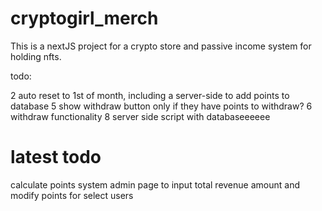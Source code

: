 # cryptogirl_merch

This is a nextJS project for a crypto store and passive income system for holding nfts. 


todo:


2 auto reset to 1st of month, including a server-side to add points to database
5 show withdraw button only if they have points to withdraw?
6 withdraw functionality
8 server side script with databaseeeeee


# latest todo
calculate points system
admin page to input total revenue amount and modify points for select users
